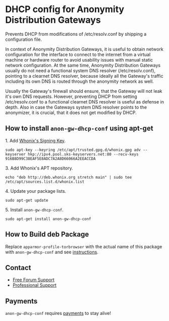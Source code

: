# DHCP config for Anonymity Distribution Gateways #

Prevents DHCP from modifications of /etc/resolv.conf by shipping a
configuration file.

In context of Anonymity Distribution Gateways, it is useful to obtain network
configuration for the interface to connect to the internet from a virtual
machine or hardware router to avoid usability issues with manual static
network configuration. At the same time, Anonymity Distribution Gateways
usually do not need a functional system DNS resolver (/etc/resolv.conf),
pointing to a clearnet DNS resolver, because ideally all the Gateway's traffic
including its own DNS is routed through the anonymity network as well.

Usually the Gateway's firewall should ensure, that the Gateway will not leak
it's own DNS requests. However, preventing DHCP from setting /etc/resolv.conf
to a functional clearnet DNS resolver is useful as defense in depth. Also in
case the Gateways system DNS resolver points to the anonymizer, it is crucial,
that it does not get modified by DHCP.
## How to install `anon-gw-dhcp-conf` using apt-get ##

1\. Add [Whonix's Signing Key](https://www.whonix.org/wiki/Whonix_Signing_Key).

```
sudo apt-key --keyring /etc/apt/trusted.gpg.d/whonix.gpg adv --keyserver hkp://ipv4.pool.sks-keyservers.net:80 --recv-keys 916B8D99C38EAF5E8ADC7A2A8D66066A2EEACCDA
```

3\. Add Whonix's APT repository.

```
echo "deb http://deb.whonix.org stretch main" | sudo tee /etc/apt/sources.list.d/whonix.list
```

4\. Update your package lists.

```
sudo apt-get update
```

5\. Install `anon-gw-dhcp-conf`.

```
sudo apt-get install anon-gw-dhcp-conf
```

## How to Build deb Package ##

Replace `apparmor-profile-torbrowser` with the actual name of this package with `anon-gw-dhcp-conf` and see [instructions](https://www.whonix.org/wiki/Dev/Build_Documentation/apparmor-profile-torbrowser).

## Contact ##

* [Free Forum Support](https://forums.whonix.org)
* [Professional Support](https://www.whonix.org/wiki/Professional_Support)

## Payments ##

`anon-gw-dhcp-conf` requires [payments](https://www.whonix.org/wiki/Payments) to stay alive!
